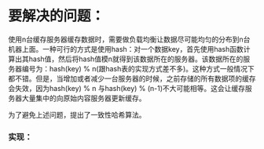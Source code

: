 # 要解决的问题：

使用n台缓存服务器缓存数据时，需要做负载均衡让数据尽可能均匀的分布到n台机器上面。一种可行的方式是使用hash：对一个数据key，首先使用hash函数计算出其hash值，然后将hash值模n就得到该数据所在的服务器。该数据所在的服务器编号为：hash(key) % n(跟hash表的实现方式差不多)。这种方式一般情况下都不错。但是，当增加或者减少一台服务器的时候，之前存储的所有数据项的缓存会失效，因为hash(key) % n 与hash(key) % (n-1)不大可能相等。这会让缓存服务器大量集中的向原始内容服务器更新缓存。

为了避免上述问题，提出了一致性哈希算法。

### 实现：